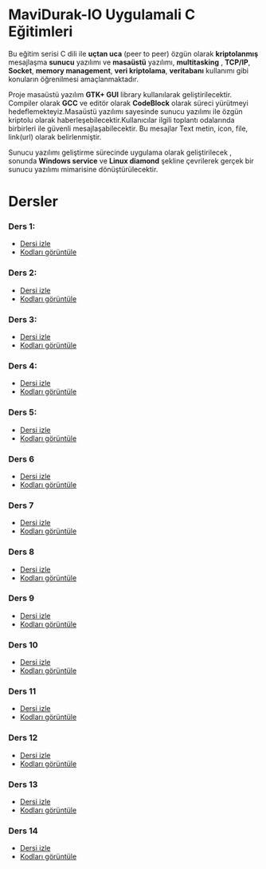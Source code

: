# MaviDurak-IO Uygulamali C Eğitimleri
Bu eğitim serisi C dili ile **uçtan uca** (peer to peer) özgün olarak **kriptolanmış** mesajlaşma **sunucu** yazılımı ve    **masaüstü** yazılımı, **multitasking** , **TCP/IP**, **Socket**, **memory management**, **veri kriptolama**, **veritabanı** kullanımı gibi konuların öğrenilmesi amaçlanmaktadır.

Proje masaüstü yazılım **GTK+ GUI** library kullanılarak geliştirilecektir. Compiler olarak **GCC** ve editör
olarak **CodeBlock** olarak süreci yürütmeyi hedeflemekteyiz.Masaüstü yazılımı sayesinde sunucu yazılımı ile özgün kriptolu olarak haberleşebilecektir.Kullanıcılar ilgili toplantı odalarında birbirleri ile güvenli mesajlaşabilecektir. Bu mesajlar Text metin, icon, file, link(url) olarak belirlenmiştir.

Sunucu yazılımı geliştirme sürecinde uygulama olarak geliştirilecek , sonunda **Windows service** ve
**Linux diamond** şekline çevrilerek gerçek bir sunucu yazılımı mimarisine dönüştürülecektir.

# Dersler
### Ders 1:
- [Dersi izle](https://drive.google.com/file/d/13g3YL81kQtdcBsKZwrhAeWIpFO0uzInz/view?usp=sharing "Ders 1")
- [Kodları görüntüle](./ders1/main.c)

### Ders 2:
- [Dersi izle](https://drive.google.com/file/d/1dlaZWjld1iZ9bRdWfNCUneRNQ-NIv54b/view?usp=sharing "Ders 2")
- [Kodları görüntüle](./ders2/main.c)

### Ders 3:
- [Dersi izle](https://drive.google.com/file/d/1qs0nZOqZ_Ey2AzDLKVz1rVYmpiDZF3tO/view "Ders 3")
- [Kodları görüntüle](./ders3/main.c)

### Ders 4:
- [Dersi izle](https://drive.google.com/file/d/1nrFND6dSf3dQf38qiPEgqk4xjryOQt_u/view?usp=sharing "Ders 4")
- [Kodları görüntüle](./ders4/main.c)

### Ders 5:
- [Dersi izle](https://drive.google.com/file/d/106U_oeLmc9xZvoo06i6gs3gV1yBC42iS/view?usp=sharing "Ders 5")
- [Kodları görüntüle](./ders5/main.c)

### Ders 6
- [Dersi izle](https://drive.google.com/file/d/1ZUmoS-uKwaHaKMhTVPkitODrkX6BHynl/view?usp=sharing "Ders 6")
- [Kodları görüntüle](./ders6/main.c)

### Ders 7
- [Dersi izle](https://drive.google.com/file/d/1WQc4KPmAbQWhqIGkyXMemh7MpaJed-Cu/view?usp=sharing "Ders 7")
- [Kodları görüntüle](./ders7/main.c)

### Ders 8
- [Dersi izle](https://drive.google.com/file/d/1CnphXb8dQsbHs8SR8xVgt0s8zEzZNgWL/view?usp=sharing "Ders 8")
- [Kodları görüntüle](./ders8/main.c)

### Ders 9
- [Dersi izle](https://drive.google.com/file/d/1Kii-vuc85Sr1K7vwVkRQ-sHUtB-gdgRF/view?usp=sharing "Ders 9")
- [Kodları görüntüle](./ders9/ders9.txt)

### Ders 10
- [Dersi izle](https://drive.google.com/file/d/15SoH8KgQ2YgE3MkqXaGCxhbnB6ZAfSIR/view?usp=sharing "Ders 10")
- [Kodları görüntüle](./ders10/main.c)

### Ders 11
- [Dersi izle](https://drive.google.com/file/d/1fULsgqHR5YfEBVSBDpDS3had-YW1bj67/view?usp=sharing "Ders 11")
- [Kodları görüntüle](./ders11/main.cpp)

### Ders 12
- [Dersi izle](https://drive.google.com/file/d/1FGaU9lV0j8eGvFTypltdN439ZUBjUsxd/view?usp=sharing "Ders 12")
- [Kodları görüntüle](./ders12/main.cpp)

### Ders 13
- [Dersi izle](https://drive.google.com/file/d/1Qm98WbRZN4ftCBVW5K3fuEaFfEhSVjGQ/view?usp=sharing "Ders 13")
- [Kodları görüntüle](./ders13/crypto.zip)

### Ders 14
- [Dersi izle](https://drive.google.com/file/d/1GVjI1XpXuY_6BE6fmoVu3EKQ-OTChhVj/view?usp=sharing "Ders 14")
- [Kodları görüntüle](./ders14/MDChat.zip)
